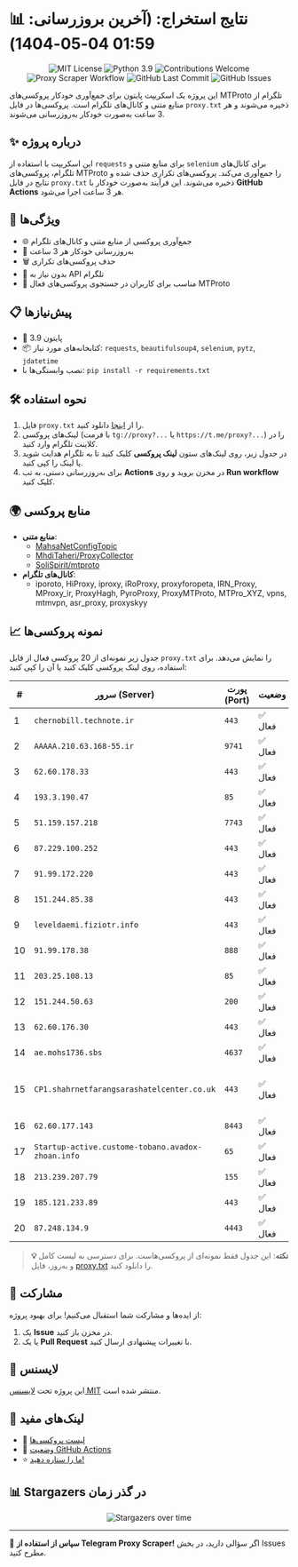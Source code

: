 # 📊 نتایج استخراج: (آخرین بروزرسانی: 01:59 04-05-1404)

<p align="center">
  <img src="https://img.shields.io/badge/license-MIT-blue.svg" alt="MIT License" />
  <img src="https://img.shields.io/badge/python-3.9-blue" alt="Python 3.9" />
  <img src="https://img.shields.io/badge/contributions-welcome-brightgreen.svg?style=flat" alt="Contributions Welcome" />
  <img src="https://github.com/Poriya58p/telegram-proxy-scraper/actions/workflows/scraper.yml/badge.svg" alt="Proxy Scraper Workflow" />
  <img src="https://img.shields.io/github/last-commit/Argh94/telegram-proxy-scraper" alt="GitHub Last Commit" />
  <img src="https://img.shields.io/github/issues/Argh94/telegram-proxy-scraper" alt="GitHub Issues" />
</p>

این پروژه یک اسکریپت پایتون برای جمع‌آوری خودکار پروکسی‌های MTProto تلگرام از منابع متنی و کانال‌های تلگرام است. پروکسی‌ها در فایل `proxy.txt` ذخیره می‌شوند و هر 3 ساعت به‌صورت خودکار به‌روزرسانی می‌شوند.

## ✨ درباره پروژه

این اسکریپت با استفاده از `requests` برای منابع متنی و `selenium` برای کانال‌های تلگرام، پروکسی‌های MTProto را جمع‌آوری می‌کند. پروکسی‌های تکراری حذف شده و نتایج در فایل `proxy.txt` ذخیره می‌شوند. این فرآیند به‌صورت خودکار با **GitHub Actions** هر 3 ساعت اجرا می‌شود.

## 🚀 ویژگی‌ها
- 🌐 جمع‌آوری پروکسی از منابع متنی و کانال‌های تلگرام
- 🔄 به‌روزرسانی خودکار هر 3 ساعت
- 🗑 حذف پروکسی‌های تکراری
- 🔑 بدون نیاز به API تلگرام
- 📱 مناسب برای کاربران در جستجوی پروکسی‌های فعال MTProto

## 📋 پیش‌نیازها
- 🐍 پایتون 3.9
- 📦 کتابخانه‌های مورد نیاز: `requests`, `beautifulsoup4`, `selenium`, `pytz`, `jdatetime`
- نصب وابستگی‌ها با: `pip install -r requirements.txt`

## 🛠 نحوه استفاده
1. فایل `proxy.txt` را از [اینجا](proxy.txt) دانلود کنید.
2. لینک‌های پروکسی (با فرمت `tg://proxy?...` یا `https://t.me/proxy?...`) را در کلاینت تلگرام وارد کنید.
3. در جدول زیر، روی لینک‌های ستون **لینک پروکسی** کلیک کنید تا به تلگرام هدایت شوید یا لینک را کپی کنید.
4. برای به‌روزرسانی دستی، به تب **Actions** در مخزن بروید و روی **Run workflow** کلیک کنید.

## 🌍 منابع پروکسی
- **منابع متنی**:
  - [MahsaNetConfigTopic](https://raw.githubusercontent.com/MahsaNetConfigTopic/proxy/main/proxies.txt)
  - [MhdiTaheri/ProxyCollector](https://raw.githubusercontent.com/MhdiTaheri/ProxyCollector/main/proxy.txt)
  - [SoliSpirit/mtproto](https://raw.githubusercontent.com/SoliSpirit/mtproto/master/all_proxies.txt)
- **کانال‌های تلگرام**:
  - iporoto, HiProxy, iproxy, iRoProxy, proxyforopeta, IRN_Proxy, MProxy_ir, ProxyHagh, PyroProxy, ProxyMTProto, MTPro_XYZ, vpns, mtmvpn, asr_proxy, proxyskyy

## 📈 نمونه پروکسی‌ها
جدول زیر نمونه‌ای از 20 پروکسی فعال از فایل `proxy.txt` را نمایش می‌دهد. برای استفاده، روی لینک پروکسی کلیک کنید یا آن را کپی کنید:

| # | سرور (Server) | پورت (Port) | وضعیت | لینک پروکسی |
|---|---------------|-------------|-------|-------------|
| 1 | `chernobill.technote.ir` | `443` | ✅ فعال | [https://t.me/proxy?server=chernobill.technote.ir&port=443&secret=ee1603010200010001fc030386e24c3add6d656469612e737465616d706f77657265642e636f6d](https://t.me/proxy?server=chernobill.technote.ir&port=443&secret=ee1603010200010001fc030386e24c3add6d656469612e737465616d706f77657265642e636f6d) |
| 2 | `AAAAA.210.63.168-55.ir` | `9741` | ✅ فعال | [https://t.me/proxy?server=AAAAA.210.63.168-55.ir&port=9741&secret=7u7u8A8Pd1VV____9QReLpZtZWRpYS5zdGVhbXBvd2VyZWQuY29t](https://t.me/proxy?server=AAAAA.210.63.168-55.ir&port=9741&secret=7u7u8A8Pd1VV____9QReLpZtZWRpYS5zdGVhbXBvd2VyZWQuY29t) |
| 3 | `62.60.178.33` | `443` | ✅ فعال | [https://t.me/proxy?server=62.60.178.33&port=443&secret=7hYDAQIAAQAH8AMDhuJMOt1tZWRpYS5zdGVhbXBvd2VyZWQuY29tbWVkaWEuc3RlYW1wb3dlcmVkLmNvbQ)`](https://t.me/proxy?server=62.60.178.33&port=443&secret=7hYDAQIAAQAH8AMDhuJMOt1tZWRpYS5zdGVhbXBvd2VyZWQuY29tbWVkaWEuc3RlYW1wb3dlcmVkLmNvbQ)`) |
| 4 | `193.3.190.47` | `85` | ✅ فعال | [https://t.me/proxy?server=193.3.190.47&port=85&secret=7gAA8A8Pd1VV____9QBuLmljaGF0Z3B0LmNvbQ](https://t.me/proxy?server=193.3.190.47&port=85&secret=7gAA8A8Pd1VV____9QBuLmljaGF0Z3B0LmNvbQ) |
| 5 | `51.159.157.218` | `7743` | ✅ فعال | [https://t.me/proxy?server=51.159.157.218&port=7743&secret=eedbe97246f57a3e90ccc1c3f25b8e15ef7777772e736974652e636f6d](https://t.me/proxy?server=51.159.157.218&port=7743&secret=eedbe97246f57a3e90ccc1c3f25b8e15ef7777772e736974652e636f6d) |
| 6 | `87.229.100.252` | `443` | ✅ فعال | [https://t.me/proxy?server=87.229.100.252&port=443&secret=eeRighJJvXrFGRMCIMJdCQ](https://t.me/proxy?server=87.229.100.252&port=443&secret=eeRighJJvXrFGRMCIMJdCQ) |
| 7 | `91.99.172.220` | `443` | ✅ فعال | [https://t.me/proxy?server=91.99.172.220&port=443&secret=7gAA8A8Pd1VV____9QBuLmltZWRpYS5zdGVhbXBvd2VyZWQuY29t](https://t.me/proxy?server=91.99.172.220&port=443&secret=7gAA8A8Pd1VV____9QBuLmltZWRpYS5zdGVhbXBvd2VyZWQuY29t) |
| 8 | `151.244.85.38` | `443` | ✅ فعال | [https://t.me/proxy?server=151.244.85.38&port=443&secret=eed77db43ee3721f0fcb40a4ff63b5cd276D656469612E737465616D706F77657265642E636F6D](https://t.me/proxy?server=151.244.85.38&port=443&secret=eed77db43ee3721f0fcb40a4ff63b5cd276D656469612E737465616D706F77657265642E636F6D) |
| 9 | `leveldaemi.fiziotr.info` | `443` | ✅ فعال | [https://t.me/proxy?server=leveldaemi.fiziotr.info&port=443&secret=7hYDAQIAAQAB_AMDhuJMOt1tZWRpYS5zdGVhbXBvd2VyZWQuY29t](https://t.me/proxy?server=leveldaemi.fiziotr.info&port=443&secret=7hYDAQIAAQAB_AMDhuJMOt1tZWRpYS5zdGVhbXBvd2VyZWQuY29t) |
| 10 | `91.99.178.38` | `888` | ✅ فعال | [https://t.me/proxy?server=91.99.178.38&port=888&secret=7gwwYoISy716xRkTAgVSXRVpYS5zdGVhbXBvd2VyZWQuY29t](https://t.me/proxy?server=91.99.178.38&port=888&secret=7gwwYoISy716xRkTAgVSXRVpYS5zdGVhbXBvd2VyZWQuY29t) |
| 11 | `203.25.108.13` | `85` | ✅ فعال | [https://t.me/proxy?server=203.25.108.13&port=85&secret=ee0000f00f0f775555fffffff5006e2e69646F776E6C6F61642E77696E646F77737570646174652E636F6D](https://t.me/proxy?server=203.25.108.13&port=85&secret=ee0000f00f0f775555fffffff5006e2e69646F776E6C6F61642E77696E646F77737570646174652E636F6D) |
| 12 | `151.244.50.63` | `200` | ✅ فعال | [https://t.me/proxy?server=151.244.50.63&port=200&secret=eeNEgYdJvXrFGRMCIMJdCQ](https://t.me/proxy?server=151.244.50.63&port=200&secret=eeNEgYdJvXrFGRMCIMJdCQ) |
| 13 | `62.60.176.30` | `443` | ✅ فعال | [https://t.me/proxy?server=62.60.176.30&port=443&secret=7hAQEP8PSAZT____9QBuLmltZWRpYS5zdGVhbXBvd2VyZWQuY29t](https://t.me/proxy?server=62.60.176.30&port=443&secret=7hAQEP8PSAZT____9QBuLmltZWRpYS5zdGVhbXBvd2VyZWQuY29t) |
| 14 | `ae.mohs1736.sbs` | `4637` | ✅ فعال | [https://t.me/proxy?server=ae.mohs1736.sbs&port=4637&secret=7gAA8A8Pd1VV____9QBuLmltZWRpYS5zdGVhbXBvd2VyZWQuY29t)__](https://t.me/proxy?server=ae.mohs1736.sbs&port=4637&secret=7gAA8A8Pd1VV____9QBuLmltZWRpYS5zdGVhbXBvd2VyZWQuY29t)__) |
| 15 | `CP1.shahrnetfarangsarashatelcenter.co.uk` | `443` | ✅ فعال | [https://t.me/proxy?server=CP1.shahrnetfarangsarashatelcenter.co.uk&port=443&secret=ee07df7df7df7dfffffdfffffffffffc07646f776e6c6f61642e77696e646f77737570646174652e636f6d****](https://t.me/proxy?server=CP1.shahrnetfarangsarashatelcenter.co.uk&port=443&secret=ee07df7df7df7dfffffdfffffffffffc07646f776e6c6f61642e77696e646f77737570646174652e636f6d****) |
| 16 | `62.60.177.143` | `8443` | ✅ فعال | [https://t.me/proxy?server=62.60.177.143&port=8443&secret=FgMBAgABAAfwAwOG4kw63Q](https://t.me/proxy?server=62.60.177.143&port=8443&secret=FgMBAgABAAfwAwOG4kw63Q) |
| 17 | `Startup-active.custome-tobano.avadox-zhoan.info` | `65` | ✅ فعال | [https://t.me/proxy?server=Startup-active.custome-tobano.avadox-zhoan.info&port=65&secret=7gAA8A8Pd1VV____9QBuLmltZWRpYS5zdGVhbXBvd2VyZWQuY29t)**](https://t.me/proxy?server=Startup-active.custome-tobano.avadox-zhoan.info&port=65&secret=7gAA8A8Pd1VV____9QBuLmltZWRpYS5zdGVhbXBvd2VyZWQuY29t)**) |
| 18 | `213.239.207.79` | `155` | ✅ فعال | [https://t.me/proxy?server=213.239.207.79&port=155&secret=1320PuNyHw_LQKT_Y7XNJw==](https://t.me/proxy?server=213.239.207.79&port=155&secret=1320PuNyHw_LQKT_Y7XNJw==) |
| 19 | `185.121.233.89` | `443` | ✅ فعال | [https://t.me/proxy?server=185.121.233.89&port=443&secret=eed77db43ee3721f0fcb40a4ff63b5cd276D656469612E737465616D706F77657265642E636F6D](https://t.me/proxy?server=185.121.233.89&port=443&secret=eed77db43ee3721f0fcb40a4ff63b5cd276D656469612E737465616D706F77657265642E636F6D) |
| 20 | `87.248.134.9` | `4443` | ✅ فعال | [https://t.me/proxy?server=87.248.134.9&port=4443&secret=eed77db43ee3721f0fcb40a4ff63b5cd276D656469612E737465616D706F77657265642E636F6D](https://t.me/proxy?server=87.248.134.9&port=4443&secret=eed77db43ee3721f0fcb40a4ff63b5cd276D656469612E737465616D706F77657265642E636F6D) |


> **💡 نکته**: این جدول فقط نمونه‌ای از پروکسی‌هاست. برای دسترسی به لیست کامل و به‌روز، فایل [proxy.txt](proxy.txt) را دانلود کنید.

## 🤝 مشارکت
از ایده‌ها و مشارکت شما استقبال می‌کنیم! برای بهبود پروژه:
1. یک **Issue** در مخزن باز کنید.
2. یا یک **Pull Request** با تغییرات پیشنهادی ارسال کنید.

## 📜 لایسنس
این پروژه تحت [لایسنس MIT](LICENSE) منتشر شده است.

## 🔗 لینک‌های مفید
- 📄 [لیست پروکسی‌ها](proxy.txt)
- 🚀 [وضعیت GitHub Actions](https://github.com/Argh94/telegram-proxy-scraper/actions)
- ⭐ [ما را ستاره دهید!](https://github.com/Argh94/telegram-proxy-scraper)

## 📊 Stargazers در گذر زمان
<p align="center">
  <img src="https://starchart.cc/Argh94/telegram-proxy-scraper.svg?variant=adaptive" alt="Stargazers over time" />
</p>

---

🌟 **سپاس از استفاده از Telegram Proxy Scraper!** اگر سؤالی دارید، در بخش Issues مطرح کنید.
